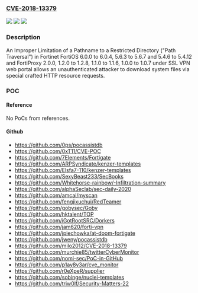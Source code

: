 ### [CVE-2018-13379](https://cve.mitre.org/cgi-bin/cvename.cgi?name=CVE-2018-13379)
![](https://img.shields.io/static/v1?label=Product&message=Fortinet%20FortiOS%2C%20FortiProxy&color=blue)
![](https://img.shields.io/static/v1?label=Version&message=n%2Fa&color=blue)
![](https://img.shields.io/static/v1?label=Vulnerability&message=Information%20disclosure&color=brighgreen)

### Description

An Improper Limitation of a Pathname to a Restricted Directory ("Path Traversal") in Fortinet FortiOS 6.0.0 to 6.0.4, 5.6.3 to 5.6.7 and 5.4.6 to 5.4.12 and FortiProxy 2.0.0, 1.2.0 to 1.2.8, 1.1.0 to 1.1.6, 1.0.0 to 1.0.7 under SSL VPN web portal allows an unauthenticated attacker to download system files via special crafted HTTP resource requests.

### POC

#### Reference
No PoCs from references.

#### Github
- https://github.com/0ps/pocassistdb
- https://github.com/0xT11/CVE-POC
- https://github.com/7Elements/Fortigate
- https://github.com/ARPSyndicate/kenzer-templates
- https://github.com/Elsfa7-110/kenzer-templates
- https://github.com/SexyBeast233/SecBooks
- https://github.com/Whitehorse-rainbow/-Infiltration-summary
- https://github.com/alphaSeclab/sec-daily-2020
- https://github.com/amcai/myscan
- https://github.com/fengjixuchui/RedTeamer
- https://github.com/gobysec/Goby
- https://github.com/hktalent/TOP
- https://github.com/iGotRootSRC/Dorkers
- https://github.com/jam620/forti-vpn
- https://github.com/jpiechowka/at-doom-fortigate
- https://github.com/jweny/pocassistdb
- https://github.com/milo2012/CVE-2018-13379
- https://github.com/murchie85/twitterCyberMonitor
- https://github.com/nomi-sec/PoC-in-GitHub
- https://github.com/p1ay8y3ar/cve_monitor
- https://github.com/r0eXpeR/supplier
- https://github.com/sobinge/nuclei-templates
- https://github.com/triw0lf/Security-Matters-22

